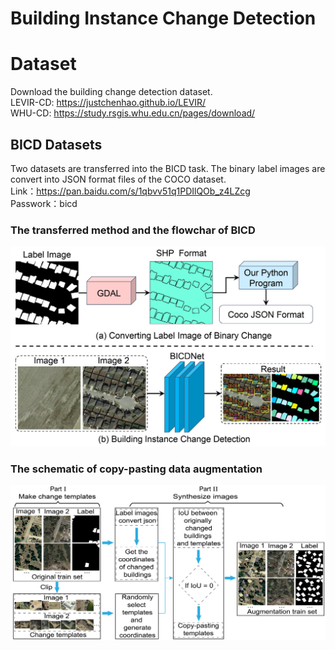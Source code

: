 # Building Instance Change Detection

# Dataset
Download the building change detection dataset.  
LEVIR-CD: https://justchenhao.github.io/LEVIR/   
WHU-CD: https://study.rsgis.whu.edu.cn/pages/download/
## BICD Datasets  
Two datasets are transferred into the BICD task. The binary label images are convert into JSON format files of the COCO dataset.  
Link：https://pan.baidu.com/s/1qbvv51q1PDIlQOb_z4LZcg  
Passwork：bicd  
### The transferred method and the flowchar of BICD
![image](https://github.com/yjbing/BuildingInstanceChangeDetection/blob/main/images/Flowchart%20of%20the%20BICD.png)  
### The schematic of copy-pasting data augmentation  
![image](https://github.com/yjbing/BuildingInstanceChangeDetection/blob/main/images/The%20schematic%20of%20copy-pasting%20data%20augmentation.png)  
